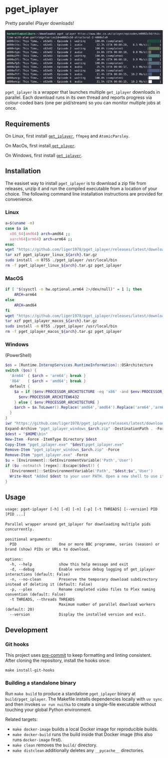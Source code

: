 # pget_iplayer

Pretty parallel iPlayer downloads!

![Alt Text](pget_iplayer.gif)

`pget_iplayer` is a wrapper that launches multiple `get_iplayer` downloads in parallel. Each download runs in its own thread and reports progress via colour-coded bars (one per pid/stream) so you can monitor multiple jobs at once.

## Requirements

On Linux, first install [`get_iplayer`](https://github.com/get-iplayer/get_iplayer/wiki/installation), `ffmpeg` and `AtomicParsley`.

On MacOs, first install[ `get_player`](https://github.com/get-iplayer/get_iplayer_macos/releases/tag/latest).

On Windows, first install [`get_iplayer`](https://github.com/get-iplayer/get_iplayer_win32/releases/latest).

## Installation

The easiset way to install `pget_iplayer` is to download a zip file from releases, unzip it and run the compiled executable from a location of your choice. The following command line installation instructions are provided for convenience.

### Linux

```bash
a=$(uname -m)
case $a in
  x86_64|amd64) arch=amd64 ;;
  aarch64|arm64) arch=arm64 ;;
esac
wget "https://github.com/liger1978/pget_iplayer/releases/latest/download/pget_iplayer_linux_${arch}.tar.gz"
tar xzf pget_iplayer_linux_${arch}.tar.gz
sudo install -m 0755 ./pget_iplayer /usr/local/bin
rm -f pget_iplayer_linux_${arch}.tar.gz pget_iplayer
```

### MacOS

```bash
if [ "$(sysctl -n hw.optional.arm64 2>/dev/null)" = 1 ]; then
    ARCH=arm64
else
    ARCH=amd64
fi
wget "https://github.com/liger1978/pget_iplayer/releases/latest/download/pget_iplayer_macos_${arch}.tar.gz"
tar xzf pget_iplayer_macos_${arch}.tar.gz
sudo install -m 0755 ./pget_iplayer /usr/local/bin
rm -f pget_iplayer_macos_${arch}.tar.gz pget_iplayer
```

### Windows

(PowerShell)
```powershell
$os = [Runtime.InteropServices.RuntimeInformation]::OSArchitecture
switch ($os) {
  'Arm64' { $arch = 'arm64'; break }
  'X64'   { $arch = 'amd64'; break }
  default {
    $a = if ($env:PROCESSOR_ARCHITECTURE -eq 'x86' -and $env:PROCESSOR_ARCHITEW6432) {
      $env:PROCESSOR_ARCHITEW6432
    } else { $env:PROCESSOR_ARCHITECTURE }
    $arch = $a.ToLower().Replace('amd64','amd64').Replace('arm64','arm64')
  }
}
iwr "https://github.com/liger1978/pget_iplayer/releases/latest/download/pget_iplayer_windows_${arch}.zip" -OutFile "pget_iplayer_windows_$arch.zip"
Expand-Archive "pget_iplayer_windows_$arch.zip" -DestinationPath . -Force
$dest = "$HOME\bin"
New-Item -Force -ItemType Directory $dest
Copy-Item "pget_iplayer.exe" "$dest\pget_iplayer.exe"
Remove-Item "pget_iplayer_windows_$arch.zip" -Force
Remove-Item "pget_iplayer.exe" -Force
$u = [Environment]::GetEnvironmentVariable('Path','User')
if ($u -notmatch [regex]::Escape($dest)) {
  [Environment]::SetEnvironmentVariable('Path', "$dest;$u",'User')
  Write-Host "Added $dest to your user PATH. Open a new shell to use it."
}
```
## Usage

```
usage: pget-iplayer [-h] [-d] [-n] [-p] [-t THREADS] [--version] PID [PID ...]

Parallel wrapper around get_iplayer for downloading multiple pids concurrently.

positional arguments:
  PID                   One or more BBC programme, series (season) or brand (show) PIDs or URLs to download.

options:
  -h, --help            show this help message and exit
  -d, --debug           Enable verbose debug logging of get_iplayer interactions (default: False)
  -n, --no-clean        Preserve the temporary download subdirectory instead of deleting it (default: False)
  -p, --plex            Rename completed video files to Plex naming convention (default: False)
  -t THREADS, --threads THREADS
                        Maximum number of parallel download workers (default: 20)
  --version             Display the installed version and exit.
```

## Development

### Git hooks

This project uses [pre-commit](https://pre-commit.com/) to keep formatting and linting consistent. After cloning the repository, install the hooks once:

```
make install-git-hooks
```

### Building a standalone binary

Run `make build` to produce a standalone `pget_iplayer` binary at `build/pget_iplayer`. The Makefile installs dependencies locally with `uv sync` and then invokes `uv run nuitka` to create a single-file executable without touching your global Python environment.

Related targets:

- `make docker-image` builds a local Docker image for reproducible builds.
- `make docker-build` runs the build inside that Docker image (this also runs `docker-image` first).
- `make clean` removes the `build/` directory.
- `make distclean` additionally deletes any `__pycache__` directories.
